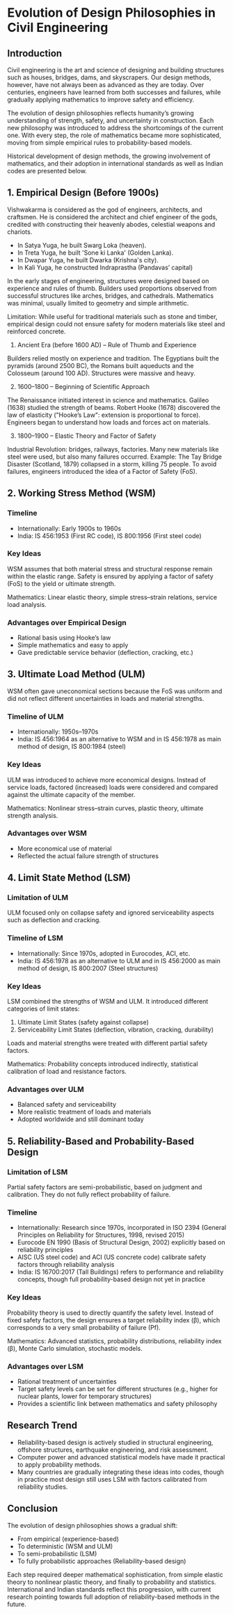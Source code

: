 # Evolution of Design Philosophies in Civil Engineering

## Introduction

Civil engineering is the art and science of designing and building structures such as houses, bridges, dams, and skyscrapers. Our design methods, however, have not always been as advanced as they are today. Over centuries, engineers have learned from both successes and failures, while gradually applying mathematics to improve safety and efficiency.

The evolution of design philosophies reflects humanity’s growing understanding of strength, safety, and uncertainty in construction. Each new philosophy was introduced to address the shortcomings of the current one. With every step, the role of mathematics became more sophisticated, moving from simple empirical rules to probability-based models.

Historical development of design methods, the growing involvement of mathematics, and their adoption in international standards as well as Indian codes are presented below.

## 1. Empirical Design (Before 1900s)

Vishwakarma is considered as the god of engineers, architects, and craftsmen. He is considered the architect and chief engineer of the gods, credited with constructing their heavenly abodes, celestial weapons and chariots. 

- In Satya Yuga, he built Swarg Loka (heaven).
- In Treta Yuga, he built 'Sone ki Lanka' (Golden Lanka).
- In Dwapar Yuga, he built Dwarka (Krishna's city).
- In Kali Yuga, he constructed Indraprastha (Pandavas’ capital)

In the early stages of engineering, structures were designed based on experience and rules of thumb. Builders used proportions observed from successful structures like arches, bridges, and cathedrals. Mathematics was minimal, usually limited to geometry and simple arithmetic.

Limitation: While useful for traditional materials such as stone and timber, empirical design could not ensure safety for modern materials like steel and reinforced concrete.

1. Ancient Era (before 1600 AD) – Rule of Thumb and Experience

Builders relied mostly on experience and tradition. The Egyptians built the pyramids (around 2500 BC), the Romans built aqueducts and the Colosseum (around 100 AD). Structures were massive and heavy.

2. 1600–1800 – Beginning of Scientific Approach

The Renaissance initiated interest in science and mathematics. Galileo (1638) studied the strength of beams. Robert Hooke (1678) discovered the law of elasticity ("Hooke’s Law": extension is proportional to force). Engineers began to understand how loads and forces act on materials.

3. 1800–1900 – Elastic Theory and Factor of Safety

Industrial Revolution: bridges, railways, factories. Many new materials like steel were used, but also many failures occurred. Example: The Tay Bridge Disaster (Scotland, 1879) collapsed in a storm, killing 75 people. To avoid failures, engineers introduced the idea of a Factor of Safety (FoS).

## 2. Working Stress Method (WSM)

### Timeline

* Internationally: Early 1900s to 1960s
* India: IS 456:1953 (First RC code), IS 800:1956 (First steel code)

### Key Ideas

WSM assumes that both material stress and structural response remain within the elastic range. Safety is ensured by applying a factor of safety (FoS) to the yield or ultimate strength.

Mathematics: Linear elastic theory, simple stress–strain relations, service load analysis.

### Advantages over Empirical Design

* Rational basis using Hooke’s law
* Simple mathematics and easy to apply
* Gave predictable service behavior (deflection, cracking, etc.)

## 3. Ultimate Load Method (ULM)

WSM often gave uneconomical sections because the FoS was uniform and did not reflect different uncertainties in loads and material strengths.

### Timeline of ULM

* Internationally: 1950s–1970s
* India: IS 456:1964 as an alternative to WSM and in IS 456:1978 as main method of design, IS 800:1984 (steel)

### Key Ideas

ULM was introduced to achieve more economical designs. Instead of service loads, factored (increased) loads were considered and compared against the ultimate capacity of the member.

Mathematics: Nonlinear stress–strain curves, plastic theory, ultimate strength analysis.

### Advantages over WSM

* More economical use of material
* Reflected the actual failure strength of structures

## 4. Limit State Method (LSM)

### Limitation of ULM

ULM focused only on collapse safety and ignored serviceability aspects such as deflection and cracking.

### Timeline of LSM

* Internationally: Since 1970s, adopted in Eurocodes, ACI, etc.
* India: IS 456:1978 as an alternative to ULM and in IS 456:2000 as main method of design, IS 800:2007 (Steel structures)

### Key Ideas

LSM combined the strengths of WSM and ULM. It introduced different categories of limit states:

1. Ultimate Limit States (safety against collapse)
2. Serviceability Limit States (deflection, vibration, cracking, durability)

Loads and material strengths were treated with different partial safety factors.

Mathematics: Probability concepts introduced indirectly, statistical calibration of load and resistance factors.

### Advantages over ULM

* Balanced safety and serviceability
* More realistic treatment of loads and materials
* Adopted worldwide and still dominant today

## 5. Reliability-Based and Probability-Based Design

### Limitation of LSM

Partial safety factors are semi-probabilistic, based on judgment and calibration. They do not fully reflect probability of failure.

### Timeline

* Internationally: Research since 1970s, incorporated in ISO 2394 (General Principles on Reliability for Structures, 1998, revised 2015)
* Eurocode EN 1990 (Basis of Structural Design, 2002) explicitly based on reliability principles
* AISC (US steel code) and ACI (US concrete code) calibrate safety factors through reliability analysis
* India: IS 16700:2017 (Tall Buildings) refers to performance and reliability concepts, though full probability-based design not yet in practice

### Key Ideas

Probability theory is used to directly quantify the safety level. Instead of fixed safety factors, the design ensures a target reliability index (β), which corresponds to a very small probability of failure (Pf).

Mathematics: Advanced statistics, probability distributions, reliability index (β), Monte Carlo simulation, stochastic models.

### Advantages over LSM

* Rational treatment of uncertainties
* Target safety levels can be set for different structures (e.g., higher for nuclear plants, lower for temporary structures)
* Provides a scientific link between mathematics and safety philosophy

## Research Trend

* Reliability-based design is actively studied in structural engineering, offshore structures, earthquake engineering, and risk assessment.
* Computer power and advanced statistical models have made it practical to apply probability methods.
* Many countries are gradually integrating these ideas into codes, though in practice most design still uses LSM with factors calibrated from reliability studies.

## Conclusion

The evolution of design philosophies shows a gradual shift:

* From empirical (experience-based)
* To deterministic (WSM and ULM)
* To semi-probabilistic (LSM)
* To fully probabilistic approaches (Reliability-based design)

Each step required deeper mathematical sophistication, from simple elastic theory to nonlinear plastic theory, and finally to probability and statistics. International and Indian standards reflect this progression, with current research pointing towards full adoption of reliability-based methods in the future.
